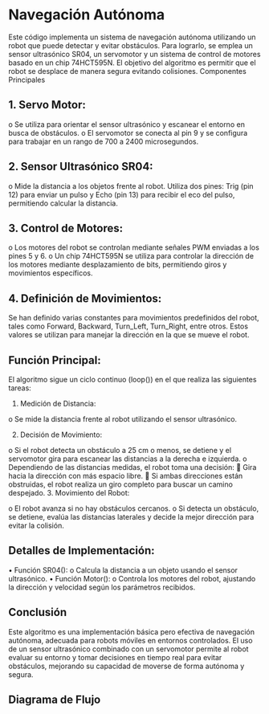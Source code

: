 # Navegación Autónoma

Este código implementa un sistema de navegación autónoma utilizando un robot que puede detectar y evitar obstáculos. Para lograrlo, se emplea un sensor ultrasónico SR04, un servomotor y un sistema de control de motores basado en un chip 74HCT595N. El objetivo del algoritmo es permitir que el robot se desplace de manera segura evitando colisiones.
Componentes Principales

## 1.	Servo Motor:

o	Se utiliza para orientar el sensor ultrasónico y escanear el entorno en busca de obstáculos.
o	El servomotor se conecta al pin 9 y se configura para trabajar en un rango de 700 a 2400 microsegundos.

## 2.	Sensor Ultrasónico SR04:

o	Mide la distancia a los objetos frente al robot. Utiliza dos pines: Trig (pin 12) para enviar un pulso y Echo (pin 13) para recibir el eco del pulso, permitiendo calcular la distancia.

## 3.	Control de Motores:

o	Los motores del robot se controlan mediante señales PWM enviadas a los pines 5 y 6.
o	Un chip 74HCT595N se utiliza para controlar la dirección de los motores mediante desplazamiento de bits, permitiendo giros y movimientos específicos.

## 4.	Definición de Movimientos:
Se han definido varias constantes para movimientos predefinidos del robot, tales como Forward, Backward, Turn_Left, Turn_Right, entre otros. 
Estos valores se utilizan para manejar la dirección en la que se mueve el robot.

## Función Principal:

El algoritmo sigue un ciclo continuo (loop()) en el que realiza las siguientes tareas:

1.	Medición de Distancia:

o	Se mide la distancia frente al robot utilizando el sensor ultrasónico.

2.	Decisión de Movimiento:

o	Si el robot detecta un obstáculo a 25 cm o menos, se detiene y el servomotor gira para escanear las distancias a la derecha e izquierda.
o	Dependiendo de las distancias medidas, el robot toma una decisión:
	Gira hacia la dirección con más espacio libre.
	Si ambas direcciones están obstruidas, el robot realiza un giro completo para buscar un camino despejado.
3.	Movimiento del Robot:

o	El robot avanza si no hay obstáculos cercanos.
o	Si detecta un obstáculo, se detiene, evalúa las distancias laterales y decide la mejor dirección para evitar la colisión.
 
## Detalles de Implementación:

•	Función SR04():
o	Calcula la distancia a un objeto usando el sensor ultrasónico.
•	Función Motor():
o	Controla los motores del robot, ajustando la dirección y velocidad según los parámetros recibidos.

## Conclusión
Este algoritmo es una implementación básica pero efectiva de navegación autónoma, adecuada para robots móviles en entornos controlados.
El uso de un sensor ultrasónico combinado con un servomotor permite al robot evaluar su entorno y tomar decisiones en tiempo real para evitar obstáculos, mejorando su capacidad de moverse de forma autónoma y segura.

## Diagrama de Flujo
